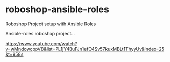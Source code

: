 # roboshop-ansible-roles
Roboshop Project setup with Ansible Roles

Ansible-roles roboshop project...

https://www.youtube.com/watch?v=wMndowcppV8&list=PL1jY4BuFJn1efO4Sv57kuxMBLt1ThyyUv&index=25&t=958s
